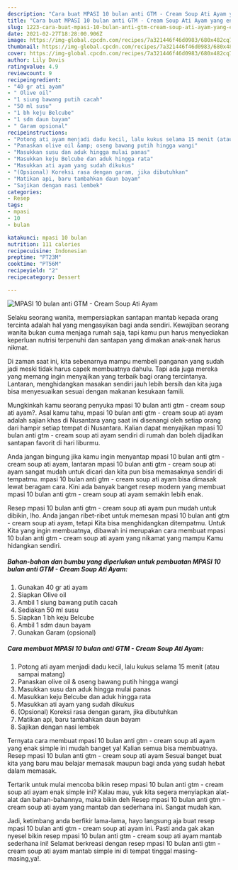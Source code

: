 ```yaml
---
description: "Cara buat MPASI 10 bulan anti GTM - Cream Soup Ati Ayam yang enak Untuk Jualan"
title: "Cara buat MPASI 10 bulan anti GTM - Cream Soup Ati Ayam yang enak Untuk Jualan"
slug: 1223-cara-buat-mpasi-10-bulan-anti-gtm-cream-soup-ati-ayam-yang-enak-untuk-jualan
date: 2021-02-27T18:28:00.906Z
image: https://img-global.cpcdn.com/recipes/7a321446f46d0983/680x482cq70/mpasi-10-bulan-anti-gtm-cream-soup-ati-ayam-foto-resep-utama.jpg
thumbnail: https://img-global.cpcdn.com/recipes/7a321446f46d0983/680x482cq70/mpasi-10-bulan-anti-gtm-cream-soup-ati-ayam-foto-resep-utama.jpg
cover: https://img-global.cpcdn.com/recipes/7a321446f46d0983/680x482cq70/mpasi-10-bulan-anti-gtm-cream-soup-ati-ayam-foto-resep-utama.jpg
author: Lily Davis
ratingvalue: 4.9
reviewcount: 9
recipeingredient:
- "40 gr ati ayam"
- " Olive oil"
- "1 siung bawang putih cacah"
- "50 ml susu"
- "1 bh keju Belcube"
- "1 sdm daun bayam"
- " Garam opsional"
recipeinstructions:
- "Potong ati ayam menjadi dadu kecil, lalu kukus selama 15 menit (atau sampai matang)"
- "Panaskan olive oil &amp; oseng bawang putih hingga wangi"
- "Masukkan susu dan aduk hingga mulai panas"
- "Masukkan keju Belcube dan aduk hingga rata"
- "Masukkan ati ayam yang sudah dikukus"
- "(Opsional) Koreksi rasa dengan garam, jika dibutuhkan"
- "Matikan api, baru tambahkan daun bayam"
- "Sajikan dengan nasi lembek"
categories:
- Resep
tags:
- mpasi
- 10
- bulan

katakunci: mpasi 10 bulan 
nutrition: 111 calories
recipecuisine: Indonesian
preptime: "PT23M"
cooktime: "PT56M"
recipeyield: "2"
recipecategory: Dessert

---
```



![MPASI 10 bulan anti GTM - Cream Soup Ati Ayam](https://img-global.cpcdn.com/recipes/7a321446f46d0983/680x482cq70/mpasi-10-bulan-anti-gtm-cream-soup-ati-ayam-foto-resep-utama.jpg)

Selaku seorang wanita, mempersiapkan santapan mantab kepada orang tercinta adalah hal yang mengasyikan bagi anda sendiri. Kewajiban seorang  wanita bukan cuma menjaga rumah saja, tapi kamu pun harus menyediakan keperluan nutrisi terpenuhi dan santapan yang dimakan anak-anak harus nikmat.

Di zaman  saat ini, kita sebenarnya mampu membeli panganan yang sudah jadi meski tidak harus capek membuatnya dahulu. Tapi ada juga mereka yang memang ingin menyajikan yang terbaik bagi orang tercintanya. Lantaran, menghidangkan masakan sendiri jauh lebih bersih dan kita juga bisa menyesuaikan sesuai dengan makanan kesukaan famili. 



Mungkinkah kamu seorang penyuka mpasi 10 bulan anti gtm - cream soup ati ayam?. Asal kamu tahu, mpasi 10 bulan anti gtm - cream soup ati ayam adalah sajian khas di Nusantara yang saat ini disenangi oleh setiap orang dari hampir setiap tempat di Nusantara. Kalian dapat menyajikan mpasi 10 bulan anti gtm - cream soup ati ayam sendiri di rumah dan boleh dijadikan santapan favorit di hari liburmu.

Anda jangan bingung jika kamu ingin menyantap mpasi 10 bulan anti gtm - cream soup ati ayam, lantaran mpasi 10 bulan anti gtm - cream soup ati ayam sangat mudah untuk dicari dan kita pun bisa memasaknya sendiri di tempatmu. mpasi 10 bulan anti gtm - cream soup ati ayam bisa dimasak lewat beragam cara. Kini ada banyak banget resep modern yang membuat mpasi 10 bulan anti gtm - cream soup ati ayam semakin lebih enak.

Resep mpasi 10 bulan anti gtm - cream soup ati ayam pun mudah untuk dibikin, lho. Anda jangan ribet-ribet untuk memesan mpasi 10 bulan anti gtm - cream soup ati ayam, tetapi Kita bisa menghidangkan ditempatmu. Untuk Kita yang ingin membuatnya, dibawah ini merupakan cara membuat mpasi 10 bulan anti gtm - cream soup ati ayam yang nikamat yang mampu Kamu hidangkan sendiri.

<!--inarticleads1-->

##### Bahan-bahan dan bumbu yang diperlukan untuk pembuatan MPASI 10 bulan anti GTM - Cream Soup Ati Ayam:

1. Gunakan 40 gr ati ayam
1. Siapkan  Olive oil
1. Ambil 1 siung bawang putih cacah
1. Sediakan 50 ml susu
1. Siapkan 1 bh keju Belcube
1. Ambil 1 sdm daun bayam
1. Gunakan  Garam (opsional)




<!--inarticleads2-->

##### Cara membuat MPASI 10 bulan anti GTM - Cream Soup Ati Ayam:

1. Potong ati ayam menjadi dadu kecil, lalu kukus selama 15 menit (atau sampai matang)
1. Panaskan olive oil &amp; oseng bawang putih hingga wangi
1. Masukkan susu dan aduk hingga mulai panas
1. Masukkan keju Belcube dan aduk hingga rata
1. Masukkan ati ayam yang sudah dikukus
1. (Opsional) Koreksi rasa dengan garam, jika dibutuhkan
1. Matikan api, baru tambahkan daun bayam
1. Sajikan dengan nasi lembek




Ternyata cara membuat mpasi 10 bulan anti gtm - cream soup ati ayam yang enak simple ini mudah banget ya! Kalian semua bisa membuatnya. Resep mpasi 10 bulan anti gtm - cream soup ati ayam Sesuai banget buat kita yang baru mau belajar memasak maupun bagi anda yang sudah hebat dalam memasak.

Tertarik untuk mulai mencoba bikin resep mpasi 10 bulan anti gtm - cream soup ati ayam enak simple ini? Kalau mau, yuk kita segera menyiapkan alat-alat dan bahan-bahannya, maka bikin deh Resep mpasi 10 bulan anti gtm - cream soup ati ayam yang mantab dan sederhana ini. Sangat mudah kan. 

Jadi, ketimbang anda berfikir lama-lama, hayo langsung aja buat resep mpasi 10 bulan anti gtm - cream soup ati ayam ini. Pasti anda gak akan nyesel bikin resep mpasi 10 bulan anti gtm - cream soup ati ayam mantab sederhana ini! Selamat berkreasi dengan resep mpasi 10 bulan anti gtm - cream soup ati ayam mantab simple ini di tempat tinggal masing-masing,ya!.

